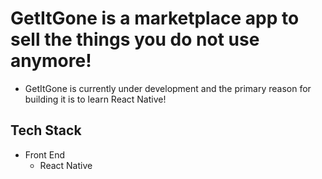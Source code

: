 # GetItGone is a marketplace app to sell the things you do not use anymore!
  - GetItGone is currently under development and the primary reason for building it is to learn React Native!

## Tech Stack

- Front End
  - React Native
